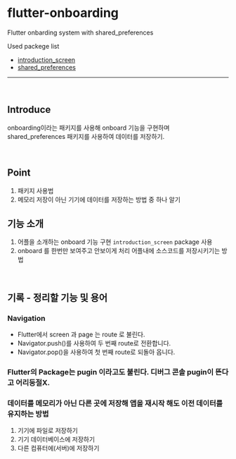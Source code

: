 <!--
프로젝트 끝나면 각 기능들을 정리한 새로운 나만의 프로젝트를 만들어 깃허브에 올리자.
시간이 많이 걸리더라도 해야 내것이 된다.
-->

# flutter-onboarding
Flutter onbarding system with shared_preferences

Used packege list   
- [introduction_screen](https://pub.dev/packages/introduction_screen)
- [shared_preferences](https://pub.dev/packages/shared_preferences/example)

---

<br>

## Introduce  
onboarding이라는 패키지를 사용해 onboard 기능을 구현하며 shared_preferences 패키지를 사용하여 데이터를 저장하기.

<br>

## Point  
1. 패키지 사용법
2. 메모리 저장이 아닌 기기에 데이터를 저장하는 방법 중 하나 알기

## 기능 소개
1. 어플을 소개하는 onboard 기능 구현
    `introduction_screen` package 사용
2. onboard 를 한번만 보여주고 안보이게 처리
    어플내에 소스코드를 저장시키기는 방법

<br>

## 기록 - 정리할 기능 및 용어

### Navigation  
- Flutter에서 screen 과 page 는 route 로 불린다.
- Navigator.push()를 사용하여 두 번째 route로 전환합니다.
- Navigator.pop()을 사용하여 첫 번째 route로 되돌아 옵니다.

### Flutter의 Package는 pugin 이라고도 불린다. 디버그 콘솔 pugin이 뜬다고 어리둥절X.

### 데이터를 메모리가 아닌 다른 곳에 저장해 앱을 재시작 해도 이전 데이터를 유지하는 방법  
1. 기기에 파일로 저장하기
2. 기기 데이터베이스에 저장하기
3. 다른 컴퓨터에(서버)에 저장하기

<br>


